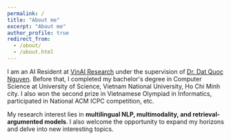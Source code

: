 ```yaml
---
permalink: /
title: "About me"
excerpt: "About me"
author_profile: true
redirect_from: 
  - /about/
  - /about.html
---
```


I am an AI Resident at [VinAI Research](https://www.vinai.io/) under the supervision of [Dr. Dat Quoc Nguyen](https://datquocnguyen.github.io/). Before that, I completed my bachelor's degree in Computer Science at University of Science, Vietnam National University, Ho Chi Minh city. I also won the second prize in Vietnamese Olympiad in Informatics, participated in National ACM ICPC competition, etc.

My research interest lies in **multilingual NLP, multimodality, and retrieval-argumented models**. I also welcome the opportunity to expand my horizons and delve into new interesting topics.

